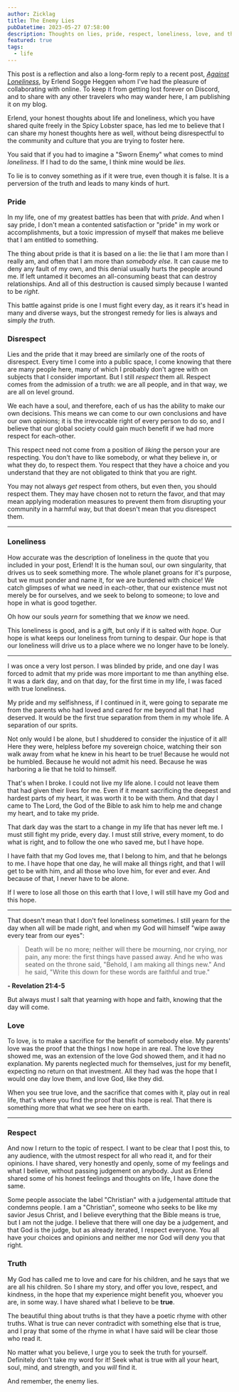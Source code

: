 ```yaml
---
author: Zicklag
title: The Enemy Lies
pubDatetime: 2023-05-27 07:58:00
description: Thoughts on lies, pride, respect, loneliness, love, and the truth.
featured: true
tags:
  - life
---
```


<p class="mx-[2%] px-[3%] py-4 rounded-sm border 2">This post is a reflection and also a long-form reply to a recent post, <a href="https://blog.erlend.sh/against-loneliness"><em>Against Loneliness</em></a>, by Erlend Sogge Heggen whom I've had the pleasure of collaborating with online. To keep it from getting lost forever on Discord, and to share with any other travelers who may wander here, I am publishing it on my blog.</p>

Erlend, your honest thoughts about life and loneliness, which you have shared quite freely in the Spicy Lobster space, has led me to believe that I can share my honest thoughts here as well, without being disrespectful to the community and culture that you are trying to foster here.

You said that if you had to imagine a "Sworn Enemy" what comes to mind _loneliness_. If I had to do the same, I think mine would be _lies_.

To lie is to convey something as if it were true, even though it is false. It is a perversion of the truth and leads to many kinds of hurt.

### Pride

In my life, one of my greatest battles has been that with _pride_. And when I say pride, I don't mean a contented satisfaction or "pride" in my work or accomplishments, but a toxic impression of myself that makes me believe that I am entitled to something.

The thing about pride is that it is based on a lie: the lie that I am more than I really am, and often that I am more than _somebody else_. It can cause me to deny any fault of my own, and this denial usually hurts the people around me. If left untamed it becomes an all-consuming beast that can destroy relationships. And all of this destruction is caused simply because I wanted to be _right_.

This battle against pride is one I must fight every day, as it rears it's head in many and diverse ways, but the strongest remedy for lies is always and simply _the truth_.

### Disrespect

Lies and the pride that it may breed are similarly one of the roots of disrespect. Every time I come into a public space, I come knowing that there are many people here, many of which I probably don't agree with on subjects that I consider important. But I still _respect_ them all. Respect comes from the admission of a truth: we are all people, and in that way, we are all on level ground.

We each have a soul, and therefore, each of us has the ability to make our own decisions. This means we can come to our own conclusions and have our own opinions; it is the irrevocable right of every person to do so, and I believe that our global society could gain much benefit if we had more respect for each-other.

This respect need not come from a position of _liking_ the person your are respecting. You don't have to like somebody, or what they believe in, or what they do, to respect them. You respect that they have a choice and you understand that they are not obligated to think that you are right.

You may not always _get_ respect from others, but even then, you should respect them. They may have chosen not to return the favor, and that may mean applying moderation measures to prevent them from disrupting your community in a harmful way, but that doesn't mean that you disrespect them.

---

### Loneliness

How accurate was the description of loneliness in the quote that you included in your post, Erlend! It is the human soul, our own singularity, that drives us to seek something more. The whole planet groans for it's purpose, but we must ponder and name it, for we are burdened with choice! We catch glimpses of what we need in each-other, that our existence must not merely be for ourselves, and we seek to belong to someone; to love and hope in what is good together.

Oh how our souls _yearn_ for something that we _know_ we need.

This loneliness is good, and is a gift, but only if it is salted with _hope_. Our hope is what keeps our loneliness from turning to despair. Our hope is that our loneliness will drive us to a place where we no longer have to be lonely.

---

I was once a very lost person. I was blinded by pride, and one day I was forced to admit that my pride was more important to me than anything else. It was a dark day, and on that day, for the first time in my life, I was faced with true loneliness.

My pride and my selfishness, if I continued in it, were going to separate me from the parents who had loved and cared for me beyond all that I had deserved. It would be the first true separation from them in my whole life. A separation of our sprits.

Not only would I be alone, but I shuddered to consider the injustice of it all! Here they were, helpless before my sovereign choice, watching their son walk away from what he knew in his heart to be true! Because he would not be humbled. Because he would not admit his need. Because he was harboring a lie that he told to himself.

That's when I broke. I could not live my life alone. I could not leave them that had given their lives for me. Even if it meant sacrificing the deepest and hardest parts of my heart, it was worth it to be with them. And that day I came to The Lord, the God of the Bible to ask him to help me and change my heart, and to take my pride.

That dark day was the start to a change in my life that has never left me. I must still fight my pride, every day. I must still strive, every moment, to do what is right, and to follow the one who saved me, but I have hope.

I have faith that my God loves me, that I belong to him, and that he belongs to me. I have hope that one day, he will make all things right, and that I will get to be with him, and all those who love him, for ever and ever. And because of that, I never have to be alone.

If I were to lose all those on this earth that I love, I will still have my God and this hope.

---

That doesn't mean that I don't feel loneliness sometimes. I still yearn for the day when all will be made right, and when my God will himself "wipe away every tear from our eyes":

> Death will be no more; neither will there be mourning, nor crying, nor pain, any more: the first things have passed away. And he who was seated on the throne said, "Behold, I am making all things new." And he said, "Write this down for these words are faithful and true."

<div class="flex justify-end">
  <strong>- Revelation 21:4-5</strong>
</div>

But always must I salt that yearning with hope and faith, knowing that the day will come.

### Love

To love, is to make a sacrifice for the benefit of somebody else. My parents' love was the proof that the things I now hope in are real. The love they showed me, was an extension of the love God showed them, and it had no explanation. My parents neglected much for themselves, just for my benefit, expecting no return on that investment. All they had was the hope that I would one day love them, and love God, like they did.

When you see true love, and the sacrifice that comes with it, play out in real life, that's where you find the proof that this hope is real. That there is something more that what we see here on earth.

---

### Respect

And now I return to the topic of respect. I want to be clear that I post this, to any audience, with the utmost respect for all who read it, and for their opinions. I have shared, very honestly and openly, some of my feelings and what I believe, without passing judgement on anybody. Just as Erlend shared some of his honest feelings and thoughts on life, I have done the same.

Some people associate the label "Christian" with a judgemental attitude that condemns people. I am a "Christian", someone who seeks to be like my savior Jesus Christ, and I believe everything that the Bible means is true, but I am not the judge. I believe that there will one day be a judgement, and that God is the judge, but as already iterated, I respect everyone. You all have your choices and opinions and neither me nor God will deny you that right.

### Truth

My God has called me to love and care for his children, and he says that we are all his children. So I share my story, and offer you love, respect, and kindness, in the hope that my experience might benefit you, whoever you are, in some way. I have shared what I believe to be **true**.

The beautiful thing about truths is that they have a poetic rhyme with other truths. What is true can never contradict with something else that is true, and I pray that some of the rhyme in what I have said will be clear those who read it.

No matter what you believe, I urge you to seek the truth for yourself. Definitely don't take my word for it! Seek what is true with all your heart, soul, mind, and strength, and you _will_ find it.

And remember, the enemy lies.
